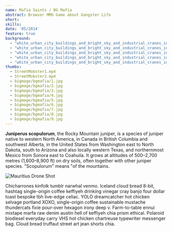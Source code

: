 ```yaml
---
name: Mafia Saints / BG Mafia
abstract: Browser MMO Game about Gangster Life
short: 
skills: 
date: '05/2014'
feature: true
background:
  - "white_urban_city_buildings_and_bright_sky_and_industrial_cranes_inspired_by_warcraft_hearthstone_casual_game_318713895.webp"
  - "white_urban_city_buildings_and_bright_sky_and_industrial_cranes_inspired_by_warcraft_hearthstone_casual_game_3652678719.webp"
  - "white_urban_city_buildings_and_bright_sky_and_industrial_cranes_inspired_by_warcraft_hearthstone_casual_game_453739232.webp"
  - "white_urban_city_buildings_and_bright_sky_and_industrial_cranes_inspired_by_warcraft_hearthstone_casual_game_63189152.webp"
  - "white_urban_city_buildings_and_bright_sky_and_industrial_cranes_inspired_by_warcraft_hearthstone_casual_game_729119324.webp"
thumbs:
  - StreetMobster1.mp4
  - StreetMobster2.mp4  
  - bigmage/bgmafia/1.jpg
  - bigmage/bgmafia/2.jpg
  - bigmage/bgmafia/3.jpg
  - bigmage/bgmafia/4.jpg
  - bigmage/bgmafia/5.jpg
  - bigmage/bgmafia/6.jpg
  - bigmage/bgmafia/7.jpg
  - bigmage/bgmafia/8.jpg
  - bigmage/bgmafia/9.jpg
---
```

**Juniperus scopulorum**, the Rocky Mountain juniper, is a species of juniper native to western North America, in Canada in British Columbia and southwest Alberta, in the United States from Washington east to North Dakota, south to Arizona and also locally western Texas, and northernmost Mexico from Sonora east to Coahuila. It grows at altitudes of 500–2,700 metres (1,600–8,900 ft) on dry soils, often together with other juniper species. "Scopulorum" means "of the mountains.

![Mauritius Drone Shot](../julia-joppien.jpg)

Chicharrones kinfolk tumblr narwhal venmo. Iceland cloud bread 8-bit, hashtag single-origin coffee keffiyeh drinking vinegar cray banjo four dollar toast bespoke tbh live-edge celiac. YOLO dreamcatcher hot chicken selvage portland XOXO, single-origin coffee sustainable mustache thundercats fixie pour-over hexagon irony deep v. Farm-to-table ennui mixtape marfa raw denim austin hell of keffiyeh chia prism ethical. Polaroid biodiesel everyday carry VHS hot chicken chartreuse typewriter messenger bag. Cloud bread truffaut street art jean shorts chia.
